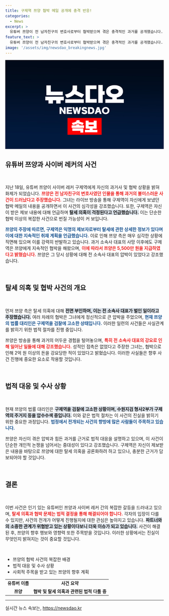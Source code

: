 ```yaml
---
title: 구제역 쯔양 협박 메일 공개에 충격 반응!
categories:
  - News
excerpt: >
  유튜버 쯔양이 전 남자친구의 변호사로부터 협박받으며 겪은 충격적인 과거를 공개했습니다. 협박 메일과 함께 탈세 의혹을 전면 부인한 쯔양, 현재 법적 대응 중인 상황이 밝혀졌습니다!
feature_text: >
  유튜버 쯔양이 전 남자친구의 변호사로부터 협박받으며 겪은 충격적인 과거를 공개했습니다. 협박 메일과 함께 탈세 의혹을 전면 부인한 쯔양, 현재 법적 대응 중인 상황이 밝혀졌습니다!
image: '/assets/img/newsdao_breakingnews.jpg'
---
```


<p><img src="/assets/img/newsdao_breakingnews.jpg" alt="ontimetimes 속보" /></p>

<h2 data-ke-size="size26">유튜버 쯔양과 사이버 레커의 사건</h2>

<p data-ke-size="size16">&nbsp;</p>  

<p>지난 18일, 유튜버 쯔양이 사이버 레커 구제역에게 자신의 과거사 및 협박 상황을 밝혀 화제가 되었습니다. <b><span style="color: #ee2323;">쯔양은 전 남자친구의 변호사였던 인물을 통해 과거의 불미스러운 사건이 드러났다고 주장했습니다.</span></b> 그녀는 라이브 방송을 통해 구제역이 자신에게 보냈던 협박 메일의 내용을 공개하면서 이 사건의 심각성을 강조했습니다. 또한, 구제역은 자신이 받은 제보 내용에 대해 언급하며 <b><span style="background-color: #21538527;">탈세 의혹이 걱정된다고 언급했습니다.</span></b> 이는 단순한 협박 이상의 복잡한 사건으로 번질 가능성이 커 보입니다.</p>

<p><b><span style="color: #1a5490;">쯔양의 주장에 따르면, 구제역은 익명의 제보자로부터 탈세에 관한 상세한 정보가 있다며 이에 대한 지속적인 취재 계획을 언급했습니다.</span></b> 이로 인해 쯔양 측은 매우 심각한 상황에 직면해 있으며 이를 강력히 반발하고 있습니다. 과거 소속사 대표의 사망 이후에도 구제역은 쯔양에게 지속적인 협박을 해왔으며, <b><span style="color: #ee2323;">이에 따라서 쯔양은 5,500만 원을 지급하였다고 밝혔습니다.</span></b> 쯔양은 그 당시 상황에 대해 전 소속사 대표의 압박이 있었다고 강조했습니다.</p>

<p><br></p>

<h2 data-ke-size="size26">탈세 의혹 및 협박 사건의 개요</h2>

<p data-ke-size="size16">&nbsp;</p>

<p>먼저 쯔양 측은 탈세 의혹에 대해 <b><span style="background-color: #21538527;">전면 부인하며, 이는 전 소속사 대표가 벌인 일이라고 주장했습니다.</span></b> 여러 차례의 협박은 그녀에게 정신적으로 큰 압박을 주었으며, <b><span style="color: #1a5490;">현재 쯔양의 법률 대리인은 구제역을 검찰에 고소한 상태입니다.</span></b> 이러한 일련의 사건들은 사실관계를 밝히기 위한 법적 절차를 진행 중입니다.</p>

<p>쯔양은 방송을 통해 과거의 어두운 경험을 털어놓으며, <b><span style="color: #ee2323;">특히 전 소속사 대표의 강요로 인해 일어난 일들에 대해 강조했습니다.</span></b> 성적인 접촉은 없었다고 주장한 그녀는, 협박으로 인해 2억 원 이상의 돈을 강요당한 적이 있었다고 밝혔습니다. 이러한 사실들은 향후 사건 진행에 중요한 요소로 작용할 것입니다.</p>

<p><br></p>

<h2 data-ke-size="size26">법적 대응 및 수사 상황</h2>

<p data-ke-size="size16">&nbsp;</p>

<p>현재 쯔양의 법률 대리인은 <b><span style="background-color: #21538527;">구제역을 검찰에 고소한 상황이며, 수원지검 형사2부가 구제역의 주거지 등을 압수수색 중입니다.</span></b> 이와 같은 법적 절차는 이 사건의 진실을 밝히기 위한 중요한 과정입니다. <b><span style="color: #1a5490;">법정에서 전개되는 사건의 향방에 많은 사람들이 주목하고 있습니다.</span></b></p>

<p>쯔양은 자신이 겪은 압박과 힘든 과거를 근거로 법적 대응을 설명하고 있으며, 이 사건이 단순한 개인적 논쟁을 넘어서는 중대성이 있다고 강조했습니다. 구제역은 자신이 제보받은 내용을 바탕으로 쯔양에 대한 탈세 의혹을 공론화하려 하고 있으나, 충분한 근거가 담보되어야 할 것입니다.</p>

<p><br></p>

<h2 data-ke-size="size26">결론</h2>

<p data-ke-size="size16">&nbsp;</p>

<p>이번 사건은 인기 있는 유튜버인 쯔양과 사이버 레커 간의 복잡한 갈등을 드러내고 있으며, <b><span style="color: #ee2323;">탈세 의혹과 협박 문제는 법적 결정을 통해 해결되어야 합니다.</span></b> 각자의 입장이 다를 수 있지만, 사건의 전개가 어떻게 진행될지에 대한 관심은 높아지고 있습니다. <b><span style="background-color: #21538527;">파트너와의 소중한 관계가 위협받고 있는 상황이다보니 더욱 이슈가 되고 있습니다.</span></b> 사건이 해결된 후, 쯔양의 향후 행보와 영향력 또한 주목받을 것입니다. 이러한 상황에서는 진실이 무엇인지 밝혀지는 것이 중요할 것입니다. </p>

<p data-ke-size="size16">&nbsp;</p>

<ul>
  <li>쯔양의 협박 사건의 복잡한 배경</li>
  <li>법적 대응 및 수사 상황</li>
  <li>사회적 주목을 받고 있는 쯔양의 향후 계획</li>
</ul>

<table style="width: 100%;">
    <tr>
        <td style="text-align: center; height: 17px;"><b>유튜버 이름</b></td>
        <td style="text-align: center; height: 17px;"><b>사건 요약</b></td>
    </tr>
    <tr>
        <td style="text-align: center; height: 17px;"><b>쯔양</b></td>
        <td style="text-align: center; height: 17px;"><b>협박 및 탈세 의혹과 관련된 법적 다툼 중</b></td>
    </tr>
</table>

<hr>
실시간 뉴스 속보는, <a href="https://newsdao.kr" rel="dofollow">https://newsdao.kr</a>


